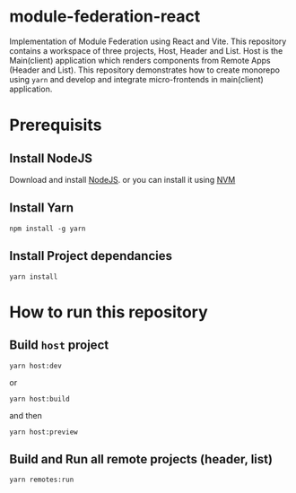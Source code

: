 # module-federation-react
Implementation of Module Federation using React and Vite. This repository contains a workspace of three projects, Host, Header and List.
Host is the Main(client) application which renders components from Remote Apps (Header and List).
This repository demonstrates how to create monorepo using `yarn` and develop and integrate micro-frontends in main(client) application.

# Prerequisits
## Install NodeJS
Download and install [NodeJS](https://nodejs.org/en/download). or you can install it using [NVM](https://github.com/coreybutler/nvm-windows/releases)

## Install Yarn
```
npm install -g yarn
```

## Install Project dependancies
```
yarn install
```

# How to run this repository
## Build `host` project 
```
yarn host:dev
```
or
```
yarn host:build
```
and then
```
yarn host:preview
```


## Build and Run all remote projects (header, list)
```
yarn remotes:run
```
